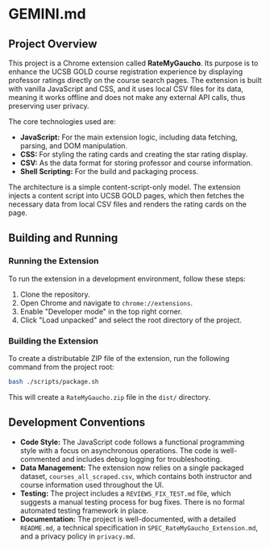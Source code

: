 # GEMINI.md

## Project Overview

This project is a Chrome extension called **RateMyGaucho**. Its purpose is to enhance the UCSB GOLD course registration experience by displaying professor ratings directly on the course search pages. The extension is built with vanilla JavaScript and CSS, and it uses local CSV files for its data, meaning it works offline and does not make any external API calls, thus preserving user privacy.

The core technologies used are:

*   **JavaScript:** For the main extension logic, including data fetching, parsing, and DOM manipulation.
*   **CSS:** For styling the rating cards and creating the star rating display.
*   **CSV:** As the data format for storing professor and course information.
*   **Shell Scripting:** For the build and packaging process.

The architecture is a simple content-script-only model. The extension injects a content script into UCSB GOLD pages, which then fetches the necessary data from local CSV files and renders the rating cards on the page.

## Building and Running

### Running the Extension

To run the extension in a development environment, follow these steps:

1.  Clone the repository.
2.  Open Chrome and navigate to `chrome://extensions`.
3.  Enable "Developer mode" in the top right corner.
4.  Click "Load unpacked" and select the root directory of the project.

### Building the Extension

To create a distributable ZIP file of the extension, run the following command from the project root:

```bash
bash ./scripts/package.sh
```

This will create a `RateMyGaucho.zip` file in the `dist/` directory.

## Development Conventions

*   **Code Style:** The JavaScript code follows a functional programming style with a focus on asynchronous operations. The code is well-commented and includes debug logging for troubleshooting.
*   **Data Management:** The extension now relies on a single packaged dataset, `courses_all_scraped.csv`, which contains both instructor and course information used throughout the UI.
*   **Testing:** The project includes a `REVIEWS_FIX_TEST.md` file, which suggests a manual testing process for bug fixes. There is no formal automated testing framework in place.
*   **Documentation:** The project is well-documented, with a detailed `README.md`, a technical specification in `SPEC_RateMyGaucho_Extension.md`, and a privacy policy in `privacy.md`.
